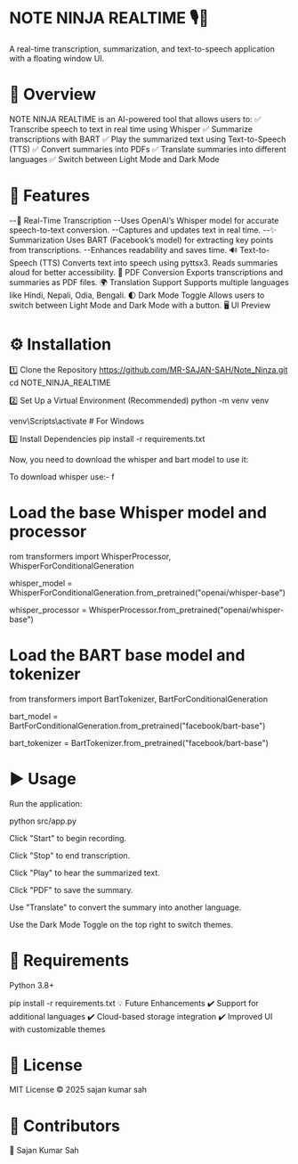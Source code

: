 # NOTE NINJA REALTIME 🎙️📜
A real-time transcription, summarization, and text-to-speech application with a floating window UI.

<!-- Replace with the actual path to your logo -->

# 📝 Overview
NOTE NINJA REALTIME is an AI-powered tool that allows users to:
✅ Transcribe speech to text in real time using Whisper
✅ Summarize transcriptions with BART
✅ Play the summarized text using Text-to-Speech (TTS)
✅ Convert summaries into PDFs
✅ Translate summaries into different languages
✅ Switch between Light Mode and Dark Mode

# 🚀 Features
--🎤 Real-Time Transcription
--Uses OpenAI’s Whisper model for accurate speech-to-text conversion.
--Captures and updates text in real time.
--✨ Summarization
Uses BART (Facebook’s model) for extracting key points from transcriptions.
--Enhances readability and saves time.
🔊 Text-to-Speech (TTS)
Converts text into speech using pyttsx3.
Reads summaries aloud for better accessibility.
📄 PDF Conversion
Exports transcriptions and summaries as PDF files.
🌍 Translation Support
Supports multiple languages like Hindi, Nepali, Odia, Bengali.
🌓 Dark Mode Toggle
Allows users to switch between Light Mode and Dark Mode with a button.
🖥️ UI Preview
<!-- Replace with the actual path -->

# ⚙️ Installation

1️⃣ Clone the Repository
https://github.com/MR-SAJAN-SAH/Note_Ninza.git
cd NOTE_NINJA_REALTIME

2️⃣ Set Up a Virtual Environment (Recommended)
python -m venv venv 

venv\Scripts\activate  # For Windows

3️⃣ Install Dependencies
pip install -r requirements.txt

Now, you need to download the whisper and bart model to use it:

To download whisper use:- f

# Load the base Whisper model and processor

rom transformers import WhisperProcessor, WhisperForConditionalGeneration

whisper_model = WhisperForConditionalGeneration.from_pretrained("openai/whisper-base")

whisper_processor = WhisperProcessor.from_pretrained("openai/whisper-base")
 
# Load the BART base model and tokenizer

from transformers import BartTokenizer, BartForConditionalGeneration

bart_model = BartForConditionalGeneration.from_pretrained("facebook/bart-base")

bart_tokenizer = BartTokenizer.from_pretrained("facebook/bart-base")


# ▶️ Usage
Run the application:

python src/app.py

Click "Start" to begin recording.

Click "Stop" to end transcription.

Click "Play" to hear the summarized text.

Click "PDF" to save the summary.

Use "Translate" to convert the summary into another language.

Use the Dark Mode Toggle on the top right to switch themes.

# 📌 Requirements
Python 3.8+

pip install -r requirements.txt
💡 Future Enhancements
✔️ Support for additional languages
✔️ Cloud-based storage integration
✔️ Improved UI with customizable themes

# 📜 License
MIT License © 2025 sajan kumar sah

# 🙌 Contributors
👤 Sajan Kumar Sah
